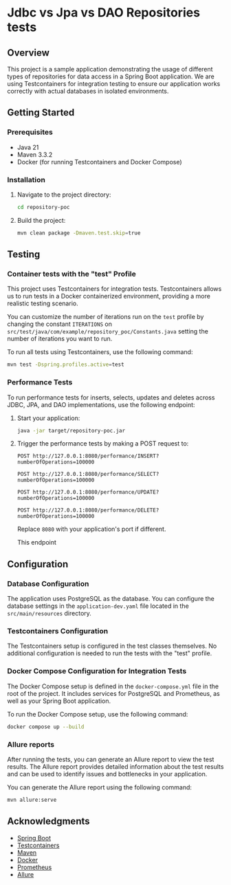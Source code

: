 # Jdbc vs Jpa vs DAO Repositories tests

## Overview

This project is a sample application demonstrating the usage of different types of repositories for data access in a Spring Boot application. We are using Testcontainers for integration testing to ensure our application works correctly with actual databases in isolated environments.

## Getting Started

### Prerequisites

- Java 21
- Maven 3.3.2
- Docker (for running Testcontainers and Docker Compose)

### Installation

1. Navigate to the project directory:
   ```bash
   cd repository-poc
   ```

2. Build the project:
   ```bash
   mvn clean package -Dmaven.test.skip=true
   ```

## Testing

### Container tests with the "test" Profile

This project uses Testcontainers for integration tests. Testcontainers allows us to run tests in a Docker containerized environment, providing a more realistic testing scenario.

You can customize the number of iterations run on the `test` profile by changing the constant `ITERATIONS` on `src/test/java/com/example/repository_poc/Constants.java` setting the number of iterations you want to run. 

To run all tests using Testcontainers, use the following command:

```bash
mvn test -Dspring.profiles.active=test
```

### Performance Tests

To run performance tests for inserts, selects, updates and deletes across JDBC, JPA, and DAO implementations, use the following endpoint:

1. Start your application:
   ```bash
   java -jar target/repository-poc.jar
   ```

2. Trigger the performance tests by making a POST request to:
   ```
   POST http://127.0.0.1:8080/performance/INSERT?numberOfOperations=100000
   ```
      ```
   POST http://127.0.0.1:8080/performance/SELECT?numberOfOperations=100000
   ```
      ```
   POST http://127.0.0.1:8080/performance/UPDATE?numberOfOperations=100000
   ```
      ```
   POST http://127.0.0.1:8080/performance/DELETE?numberOfOperations=100000
   ```

   Replace `8080` with your application's port if different.

   This endpoint


## Configuration

### Database Configuration

The application uses PostgreSQL as the database. You can configure the database settings in the `application-dev.yaml` file located in the `src/main/resources` directory.

### Testcontainers Configuration

The Testcontainers setup is configured in the test classes themselves. No additional configuration is needed to run the tests with the "test" profile.

### Docker Compose Configuration for Integration Tests

The Docker Compose setup is defined in the `docker-compose.yml` file in the root of the project. It includes services for PostgreSQL and Prometheus, as well as your Spring Boot application. 

To run the Docker Compose setup, use the following command:

```bash
docker compose up --build
```

### Allure reports

After running the tests, you can generate an Allure report to view the test results. The Allure report provides detailed information about the test results and can be used to identify issues and bottlenecks in your application.

You can generate the Allure report using the following command:

```bash
mvn allure:serve
```

## Acknowledgments

- [Spring Boot](https://spring.io/projects/spring-boot)
- [Testcontainers](https://www.testcontainers.org/)
- [Maven](https://maven.apache.org/)
- [Docker](https://www.docker.com/)
- [Prometheus](https://prometheus.io/)
- [Allure](https://allurereport.org/docs/)

